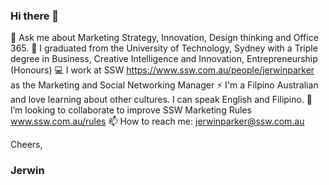 ### Hi there 👋

💬 Ask me about Marketing Strategy, Innovation, Design thinking and Office 365. 
🔭 I graduated from the University of Technology, Sydney with a Triple degree in Business, Creative Intelligence and Innovation, Entrepreneurship (Honours) 
💻 I work at SSW https://www.ssw.com.au/people/jerwinparker as the Marketing and Social Networking Manager 
⚡ I'm a Filpino Australian and love learning about other cultures. I can speak English and Filipino.
👯 I’m looking to collaborate to improve SSW Marketing Rules www.ssw.com.au/rules 
📫 How to reach me: jerwinparker@ssw.com.au

Cheers, 
### Jerwin
